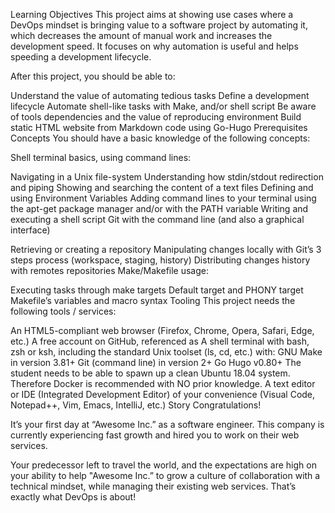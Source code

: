 Learning Objectives
This project aims at showing use cases where a DevOps mindset is bringing value to a software project by automating it, which decreases the amount of manual work and increases the development speed. It focuses on why automation is useful and helps speeding a development lifecycle.

After this project, you should be able to:

Understand the value of automating tedious tasks
Define a development lifecycle
Automate shell-like tasks with Make, and/or shell script
Be aware of tools dependencies and the value of reproducing environment
Build static HTML website from Markdown code using Go-Hugo
Prerequisites
Concepts
You should have a basic knowledge of the following concepts:

Shell terminal basics, using command lines:

Navigating in a Unix file-system
Understanding how stdin/stdout redirection and piping
Showing and searching the content of a text files
Defining and using Environment Variables
Adding command lines to your terminal using the apt-get package manager and/or with the PATH variable
Writing and executing a shell script
Git with the command line (and also a graphical interface)

Retrieving or creating a repository
Manipulating changes locally with Git’s 3 steps process (workspace, staging, history)
Distributing changes history with remotes repositories
Make/Makefile usage:

Executing tasks through make targets
Default target and PHONY target
Makefile’s variables and macro syntax
Tooling
This project needs the following tools / services:

An HTML5-compliant web browser (Firefox, Chrome, Opera, Safari, Edge, etc.)
A free account on GitHub, referenced as <GitHub Handle>
A shell terminal with bash, zsh or ksh, including the standard Unix toolset (ls, cd, etc.) with:
GNU Make in version 3.81+
Git (command line) in version 2+
Go Hugo v0.80+
The student needs to be able to spawn up a clean Ubuntu 18.04 system. Therefore Docker is recommended with NO prior knowledge.
A text editor or IDE (Integrated Development Editor) of your convenience (Visual Code, Notepad++, Vim, Emacs, IntelliJ, etc.)
Story
Congratulations!

It’s your first day at “Awesome Inc.” as a software engineer. This company is currently experiencing fast growth and hired you to work on their web services.

Your predecessor left to travel the world, and the expectations are high on your ability to help "Awesome Inc.” to grow a culture of collaboration with a technical mindset, while managing their existing web services. That’s exactly what DevOps is about!
